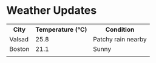 # Weather Updates

<!-- WEATHER-UPDATE-START -->
<table><tr><th>City</th><th>Temperature (°C)</th><th>Condition</th></tr><tr><td>Valsad</td><td>25.8</td><td>Patchy rain nearby</td></tr><tr><td>Boston</td><td>21.1</td><td>Sunny</td></tr><tr><td></td><td></td><td></td></tr></table>
<!-- WEATHER-UPDATE-END -->
